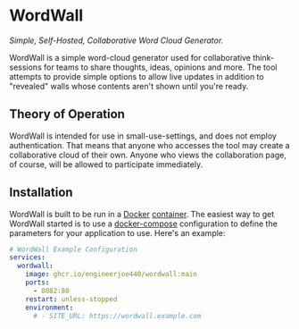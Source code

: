 # WordWall

*Simple, Self-Hosted, Collaborative Word Cloud Generator.*

WordWall is a simple word-cloud generator used for collaborative think-sessions
for teams to share thoughts, ideas, opinions and more. The tool attempts to
provide simple options to allow live updates in addition to "revealed" walls
whose contents aren't shown until you're ready.

## Theory of Operation

WordWall is intended for use in small-use-settings, and does not employ
authentication. That means that anyone who accesses the tool may create a
collaborative cloud of their own. Anyone who views the collaboration page, of
course, will be allowed to participate immediately.

## Installation

WordWall is built to be run in a
[Docker](https://docs.docker.com/get-started/overview/)
[container](https://www.redhat.com/en/topics/containers/whats-a-linux-container).
The easiest way to get WordWall started is to use a
[docker-compose](https://docs.docker.com/compose/) configuration to define the
parameters for your application to use. Here's an example:

```yaml
# WordWall Example Configuration
services:
  wordwall:
    image: ghcr.io/engineerjoe440/wordwall:main
    ports:
      - 8082:80
    restart: unless-stopped
    environment:
      # - SITE_URL: https://wordwall.example.com
```
